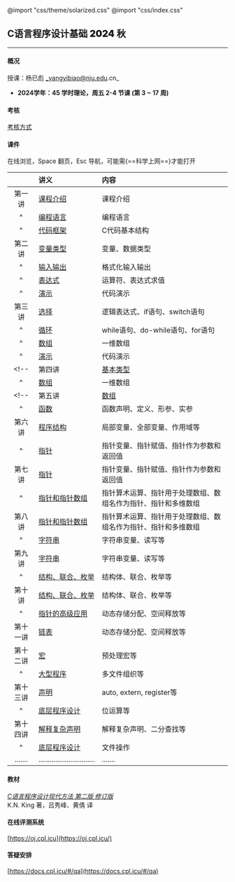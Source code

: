 @import "css/theme/solarized.css"
@import "css/index.css"

## C语言程序设计基础 <span style="font-weight:900">2024</span> 秋

---

#### 概况

授课：杨已彪 _yangyibiao@nju.edu.cn_

- **2024学年：45 学时理论，周五 2-4 节课 (第 3 ~ 17 周)**

<!-- - 2023学年：48 学时理论，周二 5-7 节课 (第 2 ~ 17 周) -->

<div class="top-2"></div>

#### 考核

[考核方式](http://docs.cpl.icu/#/hw)

#### 课件

在线浏览，Space 翻页，Esc 导航，可能需{==科学上网==}才能打开

<div class="threelines outline head-highlight">

|        |              讲义                | 内容                           |
| :----: | :--                             | :--                            |
| 第一讲  | [课程介绍](slides/0-0-intro.html)           |     课程介绍   |
|   ^    | [编程语言](slides/0-1-clang.html)        | 编程语言                    |
|   ^    | [代码框架](slides/0-2-hello.html)        | C代码基本结构                    |
| 第二讲  | [变量类型](slides/1-1-variables.html)  | 变量、数据类型                    |
|   ^    | [输入输出](slides/1-2-io.html)  | 格式化输入输出                    |
|   ^    | [表达式](slides/1-3-expr.html)          | 运算符、表达式求值                |
|   ^    | [演示](slides/1-4-coding.html)          | 代码演示                |
| 第三讲  | [选择](slides/2-1-if.html)        | 逻辑表达式、if语句、switch语句    |
|   ^    | [循环](slides/2-2-loops.html)           | while语句、do-while语句、for语句 |
|   ^    | [数组](slides/2-3-arrays.html)           | 一维数组  |
|   ^    | [演示](slides/2-4-coding.html)     | 代码演示  |
<!-- | 第四讲  | [基本类型](slides/07-BasicTypes.html)        | 整数类型、浮点类型、字符类型、类型转换 |
|   ^    | [数组](slides/08-Arrays.html)           | 一维数组 | -->
<!-- | 第五讲  | [数组](slides/08-Arrays.html)           | 多维数组  |
|   ^    | [函数](slides/09-Functions.html)           | 函数声明、定义、形参、实参  |
| 第六讲  | [程序结构](slides/10-ProgramOrganization.html)        | 局部变量、全部变量、作用域等  |
|   ^    | [指针](slides/11-Pointers.html)          | 指针变量、指针赋值、指针作为参数和返回值  |
| 第七讲  | [指针](slides/11-Pointers.html)          | 指针变量、指针赋值、指针作为参数和返回值  |
|   ^    | [指针和指针数组](slides/12-PointersAndArrays.html)  | 指针算术运算、指针用于处理数组、数组名作为指针、指针和多维数组 |
| 第八讲  | [指针和指针数组](slides/12-PointersAndArrays.html)  | 指针算术运算、指针用于处理数组、数组名作为指针、指针和多维数组 |
|   ^    | [字符串](slides/13-Strings.html)         | 字符串变量、读写等  |
| 第九讲  | [字符串](slides/13-Strings.html)         | 字符串变量、读写等 |
|   ^    | [结构、联合、枚举](slides/16-StructuresUnionsAndEnumerations.html) | 结构体、联合、枚举等 |
| 第十讲  | [结构、联合、枚举](slides/16-StructuresUnionsAndEnumerations.html) | 结构体、联合、枚举等 |
|   ^    | [指针的高级应用](slides/17-AdvancedUsesOfPointers.html)   | 动态存储分配、空间释放等 |
| 第十一讲  | [链表](slides/17-AdvancedUsesOfPointers.html)   | 动态存储分配、空间释放等 |
| 第十二讲  | [宏](slides/14-Preprocessor.html)   | 预处理宏等 |
|   ^     | [大型程序](slides/15-WritingLargePrograms.html)   | 多文件组织等 |
| 第十三讲  | [声明](slides/18-Declarations.html)   | auto, extern, register等 |
| ^ | [底层程序设计](slides/20-LowLevelProgramming.html)   | 位运算等 |
| 第十四讲 | [解释复杂声明](slides/review.html) | 解释复杂声明、二分查找等 |
| ^ | [底层程序设计](slides/22-InputOutput.html)   | 文件操作 |
| .......| .............................. | .......| -->

</div>

#### 教材

[_C语言程序设计现代方法 第二版 修订版_](book/c-programming-a-modern-approach.pdf) <br>K.N. King 著，吕秀峰、黄倩 译

#### 在线评测系统

[https://oj.cpl.icu](https://oj.cpl.icu/)

#### 答疑安排

[https://docs.cpl.icu/#/qa](https://docs.cpl.icu/#/qa)

<!-- <div class="threelines outline head-highlight" style="width=400pt">

| 答疑时间     | 周一 | 周二 | 周三 | 周四 | 周五 | 周六 | 周日 |
| :--:        | :-- | :-- | :-- | :-- | :-- | :-- | :-- |
| 08:00-10:00 | 李清扬(线上) | 李清扬(线上) | 姜钊炜(线上) | &emsp; | &emsp; | &emsp; | &emsp; |
| 10:00-12:00 | &emsp; | &emsp; | &emsp; | &emsp; | &emsp; | &emsp; | &emsp; |
| 12:00-14:00 | &emsp; | &emsp; | &emsp; | &emsp; | &emsp; | &emsp; | &emsp; |
| 14:00-16:00 | 姜钊炜(线上)</div> | &emsp; | 茆文杰(线上) | &emsp; | &emsp; | 蒙民伟楼602(15:00~) | 蒙民伟楼602(14:30~) |
| 16:00-18:00 | &emsp; | &emsp; | &emsp; | 杨已彪(南园综合楼509) | 茆文杰(线上) | &emsp; | &emsp; |
| 18:30-20:00 | &emsp; | &emsp; | &emsp; | 杨已彪(南园综合楼511) | &emsp; |蒙民伟楼602(19:00~) | &emsp; |
| 20:00-22:00 | 蒙民伟楼602 | 蒙民伟楼602 | 蒙民伟楼602 | 蒙民伟楼602 | 蒙民伟楼602 | &emsp; | &emsp; |

</div> -->


